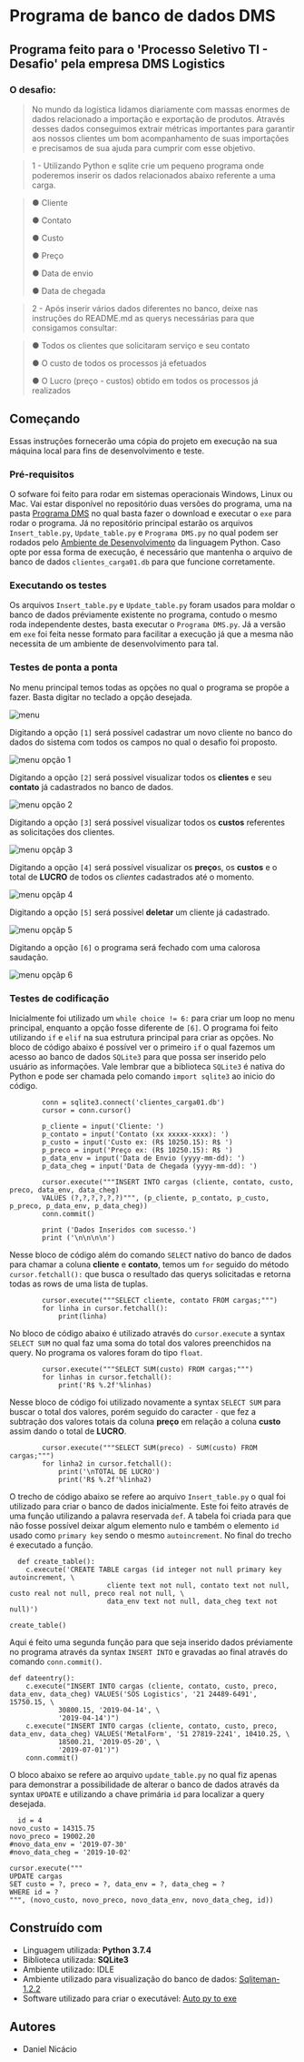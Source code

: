 # Programa de banco de dados DMS
## Programa feito para o 'Processo Seletivo TI - Desafio' pela empresa DMS Logistics
### O desafio:
> No mundo da logística lidamos diariamente com massas enormes de dados relacionado a importação e exportação de produtos. Através desses dados conseguimos extrair métricas importantes para garantir aos nossos clientes um bom acompanhamento de suas importações e precisamos de sua ajuda para cumprir com esse objetivo.</p>

> 1 - Utilizando Python e sqlite crie um pequeno programa onde poderemos inserir os dados relacionados abaixo referente a uma carga.

> <p>● Cliente</p> 
> <p>● Contato</p>
> <p>● Custo</p> 
> <p>● Preço</p> 
> <p>● Data de envio</p> 
> <p>● Data de chegada</p>

> 2 - Após inserir vários dados diferentes no banco, deixe nas instruções do README.md as querys necessárias para que consigamos consultar:

> <p>● Todos os clientes que solicitaram serviço e seu contato</p> 
> <p>● O custo de todos os processos já efetuados</p>
> <p>● O Lucro (preço - custos) obtido em todos os processos já realizados</p>

## Começando
Essas instruções fornecerão uma cópia do projeto em execução na sua máquina local para fins de desenvolvimento e teste.
### Pré-requisitos
O sofware foi feito para rodar em sistemas operacionais Windows, Linux ou Mac. Vai estar disponível no repositório duas versões do programa, uma na pasta [Programa DMS](https://github.com/danielcrash/samantha666/tree/master/Programa%20DMS) no qual basta fazer o download e executar o ``` exe ``` para rodar o programa. Já no repositório principal estarão os arquivos ``` Insert_table.py ```, ``` Update_table.py ``` e ``` Programa DMS.py ``` no qual podem ser rodados pelo [Ambiente de Desenvolvimento](https://www.python.org/downloads/) da linguagem Python. Caso opte por essa forma de execução, é necessário que mantenha o arquivo de banco de dados ``` clientes_carga01.db ``` para que funcione corretamente.

### Executando os testes
Os arquivos ``` Insert_table.py ``` e ``` Update_table.py ``` foram usados para moldar o banco de dados préviamente existente no programa, contudo o mesmo roda independente destes, basta executar o ``` Programa DMS.py ```. Já a versão em ``` exe ``` foi feita nesse formato para facilitar a execução já que a mesma não necessita de um ambiente de desenvolvimento para tal. 

### Testes de ponta a ponta
No menu principal temos todas as opções no qual o programa se propõe a fazer. Basta digitar no teclado a opção desejada.

![menu](https://github.com/danielcrash/samantha666/blob/master/menu%20programa.png)

Digitando a opção ``` [1] ``` será possível cadastrar um novo cliente no banco do dados do sistema com todos os campos no qual o desafio foi proposto.

![menu opção 1](https://github.com/danielcrash/samantha666/blob/master/menu%20opcao%201.png)

Digitando a opção ``` [2] ``` será possível visualizar todos os **clientes** e seu **contato** já cadastrados no banco de dados. 

![menu opção 2](https://github.com/danielcrash/samantha666/blob/master/menu%20opcao%202.png)

Digitando a opção ``` [3] ``` será possível visualizar todos os **custos** referentes as solicitações dos clientes.

![menu opçãp 3](https://github.com/danielcrash/samantha666/blob/master/menu%20opcao%203.png)

Digitando a opção ``` [4] ``` será possível visualizar os **preço**s, os **custos** e o total de **LUCRO** de todos os *clientes* cadastrados até o momento.

![menu opçãp 4](https://github.com/danielcrash/samantha666/blob/master/menu%20opcao%204.png)

Digitando a opção ``` [5] ``` será possível **deletar** um cliente já cadastrado.

![menu opçãp 5](https://github.com/danielcrash/samantha666/blob/master/menu%20opcao%205.png)

Digitando a opção ``` [6] ``` o programa será fechado com uma calorosa saudação.

![menu opçãp 6](https://github.com/danielcrash/samantha666/blob/master/menu%20opcao%206.png)

### Testes de codificação

Inicialmente foi utilizado um ``` while choice != 6: ``` para criar um loop no menu principal, enquanto a opção fosse diferente de ``` [6] ```.
O programa foi feito utilizando ``` if ``` e ``` elif ``` na sua estrutura principal para criar as opções.
No bloco de código abaixo é possível ver o primeiro ``` if ``` o qual fazemos um acesso ao banco de dados ``` SQLite3 ``` para que possa ser inserido pelo usuário as informações. Vale lembrar que a biblioteca ``` SQLite3 ``` é nativa do Python e pode ser chamada pelo comando ``` import sqlite3 ``` ao inicio do código.
```
        conn = sqlite3.connect('clientes_carga01.db')
        cursor = conn.cursor()

        p_cliente = input('Cliente: ')
        p_contato = input('Contato (xx xxxxx-xxxx): ')
        p_custo = input('Custo ex: (R$ 10250.15): R$ ')
        p_preco = input('Preço ex: (R$ 10250.15): R$ ')
        p_data_env = input('Data de Envio (yyyy-mm-dd): ')
        p_data_cheg = input('Data de Chegada (yyyy-mm-dd): ')

        cursor.execute("""INSERT INTO cargas (cliente, contato, custo, preco, data_env, data_cheg)
        VALUES (?,?,?,?,?,?)""", (p_cliente, p_contato, p_custo, p_preco, p_data_env, p_data_cheg))
        conn.commit()

        print ('Dados Inseridos com sucesso.')
        print ('\n\n\n\n')
```

Nesse bloco de código além do comando ``` SELECT ``` nativo do banco de dados para chamar a coluna **cliente** e **contato**, temos um ``` for ``` seguido do método ``` cursor.fetchall(): ``` que busca o resultado das querys solicitadas e retorna todas as rows de uma lista de tuplas. 
```
        cursor.execute("""SELECT cliente, contato FROM cargas;""")
        for linha in cursor.fetchall():
            print(linha)

```
No bloco de código abaixo é utilizado através do ``` cursor.execute ``` a syntax ``` SELECT SUM ``` no qual faz uma soma do total dos valores preenchidos na query. No programa os valores foram do tipo ``` float ```. 

```
        cursor.execute("""SELECT SUM(custo) FROM cargas;""")
        for linhas in cursor.fetchall():
            print('R$ %.2f'%linhas)
```

Nesse bloco de código foi utilizado novamente a syntax ``` SELECT SUM ``` para buscar o total dos valores, porém seguido do caracter ```-``` que fez a subtração dos valores totais da coluna **preço** em relação a coluna **custo** assim dando o total de **LUCRO**.

```     
        cursor.execute("""SELECT SUM(preco) - SUM(custo) FROM cargas;""")
        for linha2 in cursor.fetchall():
            print('\nTOTAL DE LUCRO')
            print('R$ %.2f'%linha2)
```
O trecho de código abaixo se refere ao arquivo ``` Insert_table.py ``` o qual foi utilizado para criar o banco de dados inicialmente. Este foi feito através de uma função utilizando a palavra reservada ``` def ```. A tabela foi criada para que não fosse possível deixar algum elemento nulo e também o elemento ``` id ``` usado como ``` primary key ``` sendo o mesmo ``` autoincrement ```. No final do trecho é executado a função.

```
  def create_table():
	c.execute('CREATE TABLE cargas (id integer not null primary key autoincrement, \
                        cliente text not null, contato text not null, custo real not null, preco real not null, \
                        data_env text not null, data_cheg text not null)')

create_table()
```
Aqui é feito uma segunda função para que seja inserido dados préviamente no programa através da syntax ``` INSERT INTO ``` e gravadas ao final através do comando ``` conn.commit() ```.

```
def dateentry():
	c.execute("INSERT INTO cargas (cliente, contato, custo, preco, data_env, data_cheg) VALUES('SOS Logistics', '21 24489-6491', 15750.15, \
			30800.15, '2019-04-14', \
			'2019-04-14')")
	c.execute("INSERT INTO cargas (cliente, contato, custo, preco, data_env, data_cheg) VALUES('MetalForm', '51 27819-2241', 10410.25, \
			18500.21, '2019-05-20', \
			'2019-07-01')")
	conn.commit()
```
O bloco abaixo se refere ao arquivo ``` update_table.py ``` no qual fiz apenas para demonstrar a possibilidade de alterar o banco de dados através da syntax ``` UPDATE ``` e utilizando a chave primária ``` id ``` para localizar a query desejada.

```  
  id = 4
novo_custo = 14315.75
novo_preco = 19002.20
#novo_data_env = '2019-07-30'
#novo_data_cheg = '2019-10-02'

cursor.execute("""
UPDATE cargas
SET custo = ?, preco = ?, data_env = ?, data_cheg = ?
WHERE id = ?
""", (novo_custo, novo_preco, novo_data_env, novo_data_cheg, id))
```

## Construído com
- Linguagem utilizada: **Python 3.7.4**
- Biblioteca utilizada: **SQLite3**
- Ambiente utilizado: IDLE
- Ambiente utilizado para visualização do banco de dados: [Sqliteman-1.2.2](https://sourceforge.net/projects/sqliteman/files/sqliteman/1.2.2/)
- Software utilizado para criar o executável: [Auto py to exe](https://nitratine.net/blog/post/auto-py-to-exe/)

## Autores

- Daniel Nicácio
